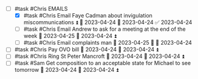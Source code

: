 
- [ ] #task #Chris EMAILS
	- [x] #task #Chris Email Faye Cadman about invigulation miscommunications ⏫ 🛫 2023-04-24 📅 2023-04-24 ✅ 2023-04-24
	- [ ] #task #Chris Email Andrew to ask for a meeting at the end of the week 📅 2023-04-25 🛫 2023-04-24 ⏫ 
	- [ ] #task #Chris Email complaints man 📅 2023-04-25 🔼 🛫 2023-04-24 
- [ ] #task #Chris Pay OVO bill 📅 2023-04-24 🛫 2023-04-24 ⏫ 
- [ ] #task #Chris Ring St Peter Mancroft 📅 2023-04-24 🛫 2023-04-24 ⏫ 
- [ ] #task #Sam Get composition to an acceptable state for Michael to see tomorrow 📅 2023-04-24 🛫 2023-04-24 ⏫ 